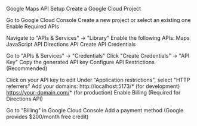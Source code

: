 Google Maps API Setup
Create a Google Cloud Project

Go to Google Cloud Console
Create a new project or select an existing one
Enable Required APIs

Navigate to "APIs & Services" → "Library"
Enable the following APIs:
Maps JavaScript API
Directions API
Create API Credentials

Go to "APIs & Services" → "Credentials"
Click "Create Credentials" → "API Key"
Copy the generated API key
Configure API Restrictions (Recommended)

Click on your API key to edit
Under "Application restrictions", select "HTTP referrers"
Add your domains:
http://localhost:5173/* (for development)
https://your-domain.com/* (for production)
Enable Billing (Required for Directions API)

Go to "Billing" in Google Cloud Console
Add a payment method (Google provides $200/month free credit)
